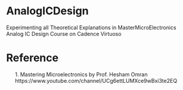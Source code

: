# AnalogICDesign
Experimenting all Theoretical Explanations in MasterMicroElectronics Analog IC Design Course on Cadence Virtuoso

<h1>Reference</h1>
<ol>
1. Mastering Microelectronics by Prof. Hesham Omran
https://www.youtube.com/channel/UCg6ettLUMXce9wBxi3te2EQ

</ol>

